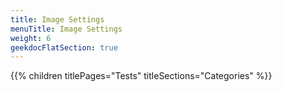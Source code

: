 ```yaml
---
title: Image Settings
menuTitle: Image Settings
weight: 6 
geekdocFlatSection: true
---
```


{{% children titlePages="Tests" titleSections="Categories" %}}
